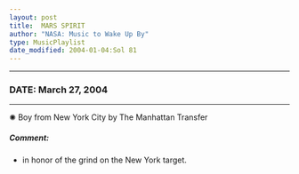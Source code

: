 ```yaml
---
layout: post
title:  MARS SPIRIT
author: "NASA: Music to Wake Up By"
type: MusicPlaylist
date_modified: 2004-01-04:Sol 81
---
```


----
### DATE: March 27, 2004
----
✺ Boy from New York City by The Manhattan Transfer

##### Comment:
* in honor of the grind on the New York target.
